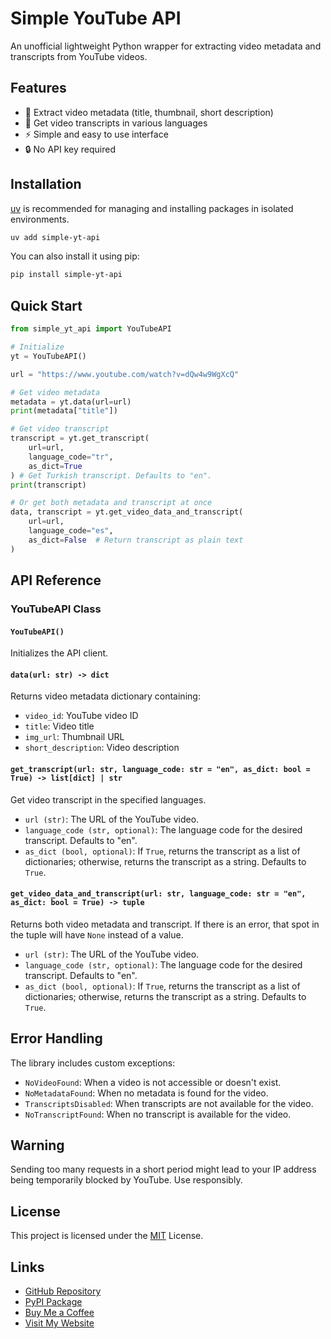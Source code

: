 # Simple YouTube API

An unofficial lightweight Python wrapper for extracting video metadata and transcripts from YouTube videos.

## Features

- 🎥 Extract video metadata (title, thumbnail, short description)
- 📝 Get video transcripts in various languages
- ⚡ Simple and easy to use interface
- 🔒 No API key required

## Installation

[uv](https://docs.astral.sh/uv/) is recommended for managing and installing packages in isolated environments.

```bash
uv add simple-yt-api
```

You can also install it using pip:

```bash
pip install simple-yt-api
```

## Quick Start

```python
from simple_yt_api import YouTubeAPI

# Initialize
yt = YouTubeAPI()

url = "https://www.youtube.com/watch?v=dQw4w9WgXcQ"

# Get video metadata
metadata = yt.data(url=url)
print(metadata["title"])

# Get video transcript
transcript = yt.get_transcript(
    url=url,
    language_code="tr",
    as_dict=True
) # Get Turkish transcript. Defaults to "en".
print(transcript)

# Or get both metadata and transcript at once
data, transcript = yt.get_video_data_and_transcript(
    url=url,
    language_code="es",
    as_dict=False  # Return transcript as plain text
)
```

## API Reference

### YouTubeAPI Class

#### `YouTubeAPI()`
Initializes the API client.

#### `data(url: str) -> dict`
Returns video metadata dictionary containing:
- `video_id`: YouTube video ID
- `title`: Video title
- `img_url`: Thumbnail URL
- `short_description`: Video description

#### `get_transcript(url: str, language_code: str = "en", as_dict: bool = True) -> list[dict] | str`
Get video transcript in the specified languages.
- `url (str)`: The URL of the YouTube video.
- `language_code (str, optional)`: The language code for the desired transcript. Defaults to "en".
- `as_dict (bool, optional)`: If `True`, returns the transcript as a list of dictionaries; otherwise, returns the transcript as a string. Defaults to `True`.

#### `get_video_data_and_transcript(url: str, language_code: str = "en", as_dict: bool = True) -> tuple`
Returns both video metadata and transcript. If there is an error, that spot in the tuple will have `None` instead of a value.
- `url (str)`: The URL of the YouTube video.
- `language_code (str, optional)`: The language code for the desired transcript. Defaults to "en".
- `as_dict (bool, optional)`: If `True`, returns the transcript as a list of dictionaries; otherwise, returns the transcript as a string. Defaults to `True`.

## Error Handling

The library includes custom exceptions:
- `NoVideoFound`: When a video is not accessible or doesn't exist.
- `NoMetadataFound`: When no metadata is found for the video.
- `TranscriptsDisabled`: When transcripts are not available for the video.
- `NoTranscriptFound`: When no transcript is available for the video.

## Warning

Sending too many requests in a short period might lead to your IP address being temporarily blocked by YouTube. Use responsibly.

## License

This project is licensed under the [MIT](https://choosealicense.com/licenses/mit/) License.

## Links

- [GitHub Repository](https://github.com/SoAp9035/simple-yt-api)
- [PyPI Package](https://pypi.org/project/simple-yt-api/)
- [Buy Me a Coffee](https://buymeacoffee.com/soap9035/)
- [Visit My Website](https://ahmetburhan.com/)